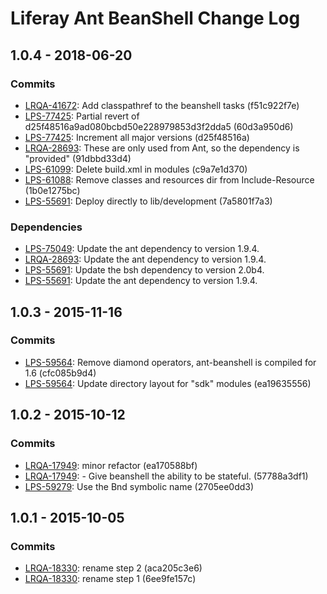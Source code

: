 # Liferay Ant BeanShell Change Log

## 1.0.4 - 2018-06-20

### Commits
- [LRQA-41672]: Add classpathref to the beanshell tasks (f51c922f7e)
- [LPS-77425]: Partial revert of d25f48516a9ad080bcbd50e228979853d3f2dda5
(60d3a950d6)
- [LPS-77425]: Increment all major versions (d25f48516a)
- [LRQA-28693]: These are only used from Ant, so the dependency is "provided"
(91dbbd33d4)
- [LPS-61099]: Delete build.xml in modules (c9a7e1d370)
- [LPS-61088]: Remove classes and resources dir from Include-Resource
(1b0e1275bc)
- [LPS-55691]: Deploy directly to lib/development (7a5801f7a3)

### Dependencies
- [LPS-75049]: Update the ant dependency to version 1.9.4.
- [LRQA-28693]: Update the ant dependency to version 1.9.4.
- [LPS-55691]: Update the bsh dependency to version 2.0b4.
- [LPS-55691]: Update the ant dependency to version 1.9.4.

## 1.0.3 - 2015-11-16

### Commits
- [LPS-59564]: Remove diamond operators, ant-beanshell is compiled for 1.6
(cfc085b9d4)
- [LPS-59564]: Update directory layout for "sdk" modules (ea19635556)

## 1.0.2 - 2015-10-12

### Commits
- [LRQA-17949]: minor refactor (ea170588bf)
- [LRQA-17949]: - Give beanshell the ability to be stateful. (57788a3df1)
- [LPS-59279]: Use the Bnd symbolic name (2705ee0dd3)

## 1.0.1 - 2015-10-05

### Commits
- [LRQA-18330]: rename step 2 (aca205c3e6)
- [LRQA-18330]: rename step 1 (6ee9fe157c)

[LPS-55691]: https://issues.liferay.com/browse/LPS-55691
[LPS-59279]: https://issues.liferay.com/browse/LPS-59279
[LPS-59564]: https://issues.liferay.com/browse/LPS-59564
[LPS-61088]: https://issues.liferay.com/browse/LPS-61088
[LPS-61099]: https://issues.liferay.com/browse/LPS-61099
[LPS-75049]: https://issues.liferay.com/browse/LPS-75049
[LPS-77425]: https://issues.liferay.com/browse/LPS-77425
[LRQA-17949]: https://issues.liferay.com/browse/LRQA-17949
[LRQA-18330]: https://issues.liferay.com/browse/LRQA-18330
[LRQA-28693]: https://issues.liferay.com/browse/LRQA-28693
[LRQA-41672]: https://issues.liferay.com/browse/LRQA-41672